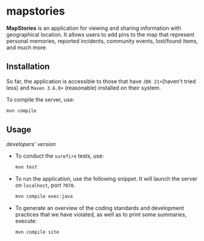 mapstories
==========

**MapStories** is an application for viewing and sharing information with geographical location. It allows users to add pins to the map that represent personal memories, reported incidents, community events, lost/found items, and much more.

Installation
-----

So far, the application is accessible to those that have `JDK 21+`(haven't tried less) and `Maven 3.6.0+` (reasonable) installed on their system.

To compile the server, use:
```bash
mvn compile
```

Usage
-----

_developers' version_

- To conduct the `surefire` tests, use:

  ```bash
  mvn test
  ```

- To run the application, use the following snippet. It will launch the server on `localhost`, port `7070`.
  ```bash
  mvn compile exec:java
  ```

- To generate an overview of the coding standards and development practices that we have violated, as well as to print some summaries, execute:
  ```bash
  mvn compile site
  ```
